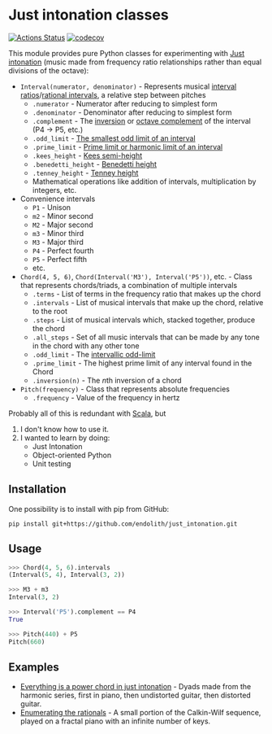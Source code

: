 # Just intonation classes
[![Actions Status](https://github.com/endolith/just_intonation/workflows/Python%20package/badge.svg)](https://github.com/endolith/just_intonation/actions) [![codecov](https://codecov.io/gh/endolith/just_intonation/branch/master/graph/badge.svg?token=QQDWWPXA22)](https://codecov.io/gh/endolith/just_intonation)

This module provides pure Python classes for experimenting with [Just intonation](https://en.wikipedia.org/wiki/Just_intonation) (music made from frequency ratio relationships rather than equal divisions of the octave):

* `Interval(numerator, denominator)` - Represents musical [interval ratios](https://en.wikipedia.org/wiki/Interval_ratio)/[rational intervals](https://en.xen.wiki/w/Interval), a relative step between pitches
  * `.numerator` - Numerator after reducing to simplest form
  * `.denominator` - Denominator after reducing to simplest form
  * `.complement` - The [inversion](https://en.wikipedia.org/wiki/Inversion_%28music%29#Intervals) or [octave complement](https://en.xen.wiki/w/Octave_complement) of the interval (P4 → P5, etc.)
  * `.odd_limit` - [The smallest odd limit of an interval](https://en.xen.wiki/w/Odd_limit#Odd_limit_of_a_ratio)
  * `.prime_limit` - [Prime limit or harmonic limit of an interval](https://en.xen.wiki/w/Harmonic_limit)
  * `.kees_height` - [Kees semi-height](https://en.xen.wiki/w/Kees_semi-height)
  * `.benedetti_height` - [Benedetti height](https://en.xen.wiki/w/Benedetti_height)
  * `.tenney_height` - [Tenney height](https://en.xen.wiki/w/Tenney_height)
  * Mathematical operations like addition of intervals, multiplication by integers, etc.
* Convenience intervals
  * `P1` - Unison
  * `m2` - Minor second
  * `M2` - Major second
  * `m3` - Minor third
  * `M3` - Major third
  * `P4` - Perfect fourth
  * `P5` - Perfect fifth
  * etc.
* `Chord(4, 5, 6)`, `Chord(Interval('M3'), Interval('P5'))`, etc. - Class that represents chords/triads, a combination of multiple intervals
  * `.terms` - List of terms in the frequency ratio that makes up the chord
  * `.intervals` - List of musical intervals that make up the chord, relative to the root
  * `.steps` - List of musical intervals which, stacked together, produce the chord
  * `.all_steps` - Set of all music intervals that can be made by any tone in the chord with any other tone
  * `.odd_limit` - The [intervallic odd-limit](https://en.xen.wiki/w/Odd_limit#Relationship_to_other_limits)
  * `.prime_limit` - The highest prime limit of any interval found in the Chord
  * `.inversion(n)` - The *n*th inversion of a chord
* `Pitch(frequency)` - Class that represents absolute frequencies
  * `.frequency` - Value of the frequency in hertz

Probably all of this is redundant with [Scala](http://www.huygens-fokker.org/scala/), but

1. I don't know how to use it.
2. I wanted to learn by doing:
   - Just Intonation
   - Object-oriented Python
   - Unit testing


## Installation
One possibility is to install with pip from GitHub:

    pip install git+https://github.com/endolith/just_intonation.git

## Usage

```py
>>> Chord(4, 5, 6).intervals
(Interval(5, 4), Interval(3, 2))

>>> M3 + m3
Interval(3, 2)

>>> Interval('P5').complement == P4
True

>>> Pitch(440) + P5
Pitch(660)
```

## Examples

* [Everything is a power chord in just intonation](https://soundcloud.com/endolith/everything-is-a-power-chord-in-just-intonation) - Dyads made from the harmonic series, first in piano, then undistorted guitar, then distorted guitar.
* [Enumerating the rationals](https://soundcloud.com/endolith/enumerating-the-rationals) - A small portion of the Calkin-Wilf sequence, played on a fractal piano with an infinite number of keys.
